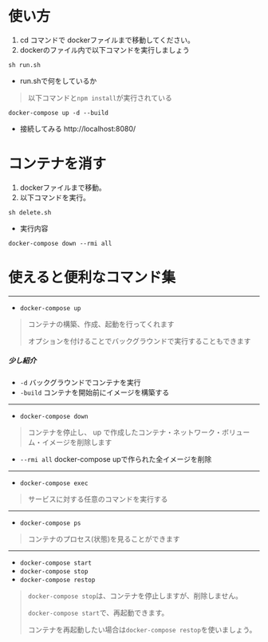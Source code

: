 # 使い方

1. cd コマンドで dockerファイルまで移動してください。
1. dockerのファイル内で以下コマンドを実行しましょう
```
sh run.sh
```

- run.shで何をしているか
> 以下コマンドと`npm install`が実行されている
```
docker-compose up -d --build
```

- 接続してみる http://localhost:8080/

# コンテナを消す

1. dockerファイルまで移動。
1. 以下コマンドを実行。
```
sh delete.sh
```

- 実行内容
```
docker-compose down --rmi all
```

# 使えると便利なコマンド集
---
- `docker-compose up`
> コンテナの構築、作成、起動を行ってくれます
>
> オプションを付けることでバックグラウンドで実行することもできます
##### 少し紹介
- `-d` バックグラウンドでコンテナを実行
- `-build` コンテナを開始前にイメージを構築する
---
- `docker-compose down`
> コンテナを停止し、 up で作成したコンテナ・ネットワーク・ボリューム・イメージを削除します
- `--rmi all` docker-compose upで作られた全イメージを削除
---
- `docker-compose exec`
> サービスに対する任意のコマンドを実行する
---
- `docker-compose ps`
> コンテナのプロセス(状態)を見ることができます
---
- `docker-compose start`
- `docker-compose stop`
- `docker-compose restop`
> `docker-compose stop`は、コンテナを停止しますが、削除しません。
>
> `docker-compose start`で、再起動できます。
>
> コンテナを再起動したい場合は`docker-compose restop`を使いましょう。
